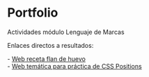 # Portfolio
Actividades módulo Lenguaje de Marcas

<p>Enlaces directos a resultados:</p>
- <a href="https://antoniocorderomolina.github.io/Portfolio/Receta/FlanHuevo/flanhuevo.html">Web receta flan de huevo</a>
<br>
- <a href="https://antoniocorderomolina.github.io/Portfolio/NightmareinLavenderTown/LavenderTownNightmare.html">Web temática para práctica de CSS Positions</a>
